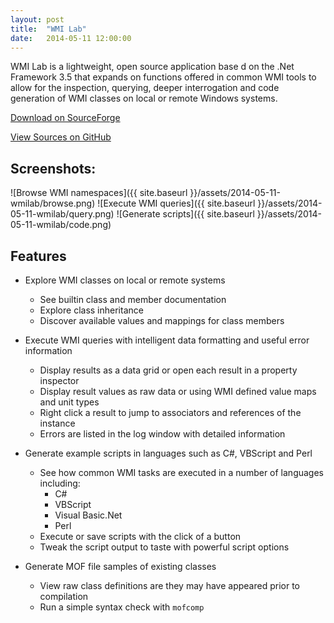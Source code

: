```yaml
---
layout: post
title:  "WMI Lab"
date:   2014-05-11 12:00:00
---
```


WMI Lab is a lightweight, open source application base d on the .Net Framework 3.5 that expands on
functions offered in common WMI tools to allow for the inspection, querying, deeper interrogation
and code generation of WMI classes on local or remote Windows systems.

[Download on SourceForge](https://sourceforge.net/projects/wmilab/)

[View Sources on GitHub](https://github.com/cavaliercoder/wmilab)

## Screenshots:

![Browse WMI namespaces]({{ site.baseurl }}/assets/2014-05-11-wmilab/browse.png)
![Execute WMI queries]({{ site.baseurl }}/assets/2014-05-11-wmilab/query.png)
![Generate scripts]({{ site.baseurl }}/assets/2014-05-11-wmilab/code.png)

## Features

* Explore WMI classes on local or remote systems
    * See builtin class and member documentation
    * Explore class inheritance
    * Discover available values and mappings for class members

* Execute WMI queries with intelligent data formatting and useful error information
    * Display results as a data grid or open each result in a property inspector
    * Display result values as raw data or using WMI defined value maps and unit types
    * Right click a result to jump to associators and references of the instance
    * Errors are listed in the log window with detailed information

* Generate example scripts in languages such as C#, VBScript and Perl
    * See how common WMI tasks are executed in a number of languages including:
      * C#
      * VBScript
      * Visual Basic.Net
      * Perl
    * Execute or save scripts with the click of a button
    * Tweak the script output to taste with powerful script options

* Generate MOF file samples of existing classes
    * View raw class definitions are they may have appeared prior to compilation
    * Run a simple syntax check with `mofcomp`
